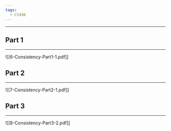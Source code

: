 ```yaml
---
tags:
  - CS498
---
```

---

## Part 1
---
![[6-Consistency-Part1-1.pdf]]

## Part 2
---
![[7-Consistency-Part2-1.pdf]]

## Part 3
---
![[8-Consistency-Part3-2.pdf]]
